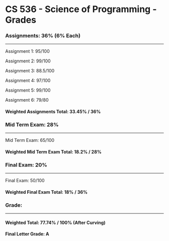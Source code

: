 #  CS 536 - Science of Programming - Grades


### Assignments: 36% (6% Each)
---

Assignment 1: 95/100

Assignment 2: 99/100

Assignment 3: 88.5/100

Assignment 4: 97/100

Assignment 5: 99/100

Assignment 6: 79/80

#### Weighted Assignments Total: 33.45% / 36%


### Mid Term Exam: 28%
---

Mid Term Exam: 65/100

#### Weighted Mid Term Exam Total: 18.2% / 28%


### Final Exam: 20%
---

Final Exam: 50/100

#### Weighted Final Exam Total: 18% / 36%


### Grade:
---
#### Weighted Total: 77.74% / 100% (After Curving)

#### Final Letter Grade: A